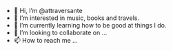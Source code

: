 - 👋 Hi, I’m @attraversante
- 👀 I’m interested in music, books and travels.
- 🌱 I’m currently learning how to be good at things I do.
- 💞️ I’m looking to collaborate on ...
- 📫 How to reach me ...

<!---
attraversante/attraversante is a ✨ special ✨ repository because its `README.md` (this file) appears on your GitHub profile.
You can click the Preview link to take a look at your changes.
--->
